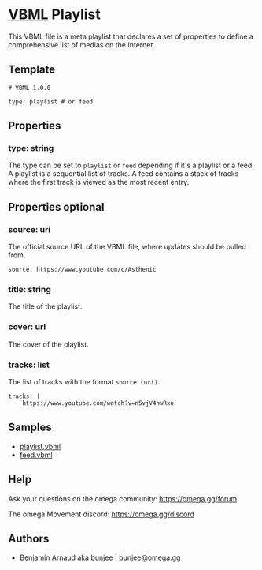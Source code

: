 # [VBML](../README.md) Playlist

This VBML file is a meta playlist that declares a set of properties to define a comprehensive list
of medias on the Internet.

## Template

```
# VBML 1.0.0

type: playlist # or feed
```

## Properties

### type: string

The type can be set to `playlist` or `feed` depending if it's a playlist or a feed. A playlist is a
sequential list of tracks. A feed contains a stack of tracks where the first track is viewed as the
most recent entry.

## Properties optional

### source: uri

The official source URL of the VBML file, where updates should be pulled from.
```
source: https://www.youtube.com/c/Asthenic
```

### title: string

The title of the playlist.

### cover: url

The cover of the playlist.

### tracks: list

The list of tracks with the format `source (uri)`.
```
tracks: |
    https://www.youtube.com/watch?v=n5vjV4hwRxo
```

## Samples

- [playlist.vbml](../samples/playlist.vbml)
- [feed.vbml](../samples/feed.vbml)

## Help

Ask your questions on the omega community: https://omega.gg/forum

The omega Movement discord: https://omega.gg/discord

## Authors

- Benjamin Arnaud aka [bunjee](http://bunjee.me) | <bunjee@omega.gg>
